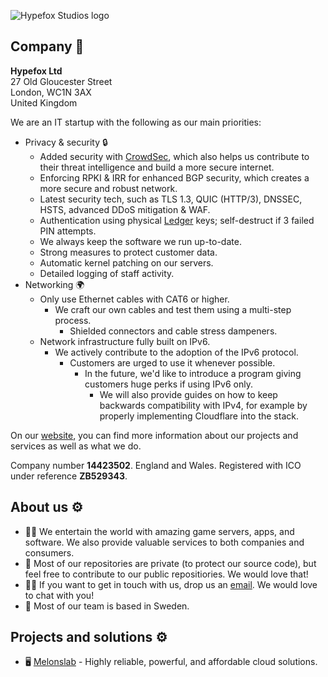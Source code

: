 ![Hypefox Studios logo](https://cdn.hypefox.net/data/hypefox/img/branding/logo/light.png)

## Company 💼
**Hypefox Ltd**  
27 Old Gloucester Street  
London, WC1N 3AX  
United Kingdom

We are an IT startup with the following as our main priorities:
- Privacy & security 🔒
  - Added security with [CrowdSec](https://www.crowdsec.net/), which also helps us contribute to their threat intelligence and build a more secure internet.
  - Enforcing RPKI & IRR for enhanced BGP security, which creates a more secure and robust network.
  - Latest security tech, such as TLS 1.3, QUIC (HTTP/3), DNSSEC, HSTS, advanced DDoS mitigation & WAF.
  - Authentication using physical [Ledger](https://www.ledger.com/) keys; self-destruct if 3 failed PIN attempts.
  - We always keep the software we run up-to-date.
  - Strong measures to protect customer data.
  - Automatic kernel patching on our servers.
  - Detailed logging of staff activity.
- Networking 🌍
  - Only use Ethernet cables with CAT6 or higher.
    - We craft our own cables and test them using a multi-step process.
      - Shielded connectors and cable stress dampeners.
  - Network infrastructure fully built on IPv6.
    - We actively contribute to the adoption of the IPv6 protocol.
      - Customers are urged to use it whenever possible.
        - In the future, we'd like to introduce a program giving customers huge perks if using IPv6 only.
          - We will also provide guides on how to keep backwards compatibility with IPv4, for example by properly implementing Cloudflare into the stack.

On our [website](https://hypefox.net "Home | Hypefox Studios"), you can find more information about our projects and services as well as what we do.  

Company number **14423502**. England and Wales. Registered with ICO under reference **ZB529343**.
## About us ⚙️
- 🙋‍♀️ We entertain the world with amazing game servers, apps, and software. We also provide valuable services to both companies and consumers.
- 🌈 Most of our repositories are private (to protect our source code), but feel free to contribute to our public repositiories. We would love that!
- 👩‍💻 If you want to get in touch with us, drop us an [email](mailto:contact@hypefox.net). We would love to chat with you!
- 🍿 Most of our team is based in Sweden.
## Projects and solutions ⚙️
- 🖥️ [Melonslab](https://melonslab.cloud "Home | Melonslab") - Highly reliable, powerful, and affordable cloud solutions.
